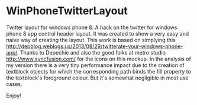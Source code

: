 # WinPhoneTwitterLayout
Twitter layout for windows phone 8.
A hack on the twitter for windows phone 8 app control header layout. It was created to show a very easy and naive way of creating the layout.
This work is based on simplying this http://depblog.weblogs.us/2013/08/29/twitterate-your-windows-phone-app/.
Thanks to Depechie and also the good folks at metro studio http://www.syncfusion.com/ for the icons on this mockup.
In the analysis of my version there is a very tiny performance impact due to the creation of textblock objects for which the corresponding path binds the fill property to the textblock's foreground colour. But it's somewhat negligible in most use cases.

Enjoy!

